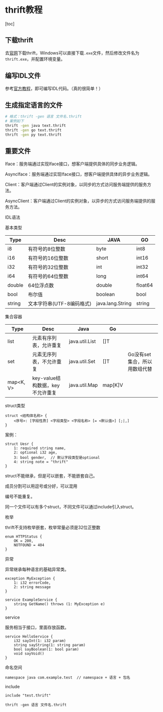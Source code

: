 # thrift教程

[toc]

## 下载thrift

去[官网](https://thrift.apache.org/download)下载thrift，Windows可以直接下载`.exe`文件，然后修改文件名为`thrift.exe`，并配置环境变量。



## 编写IDL文件

参考[官方教程](https://github.com/apache/thrift/blob/master/tutorial/tutorial.thrift)，即可编写IDL代码。（真的很简单！）



## 生成指定语言的文件

```bash
# 格式：thrift -gen 语言 文件名.thrift
# 案例如下
thrift -gen java text.thrift
thrift -gen go text.thrift
thrift -gen py text.thrift
```



## 重要文件

Iface：服务端通过实现Iface接口，想客户端提供具体的同步业务逻辑。

AsyncIface：服务端通过实现Iface接口，想客户端提供具体的异步业务逻辑。

Client：客户端通过Client的实例对象，以同步的方式访问服务端提供的服务方法。

AsyncClient：客户端通过Client的实例对象，以异步的方式访问服务端提供的服务方法。



IDL语法

基本类型

| Type   | Desc                      | JAVA             | GO      |
| ------ | ------------------------- | ---------------- | ------- |
| i8     | 有符号的8位整数           | byte             | int8    |
| i16    | 有符号的16位整数          | short            | int16   |
| i32    | 有符号的32位整数          | int              | int32   |
| i64    | 有符号的64位整数          | long             | int64   |
| double | 64位浮点数                | double           | float64 |
| bool   | 布尔值                    | boolean          | bool    |
| string | 文本字符串(UTF-8编码格式) | java.lang.String | string  |

集合容器

| Type      | Desc                             | Java           | Go      |                               |
| --------- | -------------------------------- | -------------- | ------- | ----------------------------- |
| list<T>   | 元素有序列表，允许重复           | java.util.List | []T     |                               |
| set<T>    | 元素无序列表，不允许重复         | java.util.Set  | []T     | Go没有set集合，所以用数组代替 |
| map<K, V> | key-value结构数据，key不允许重复 | java.util.Map  | map[K]V |                               |

struct类型

```idl
struct <结构体名称> {
	<序号>: [字段性质] <字段类型> <字段名称> [= <默认值>] [;|,]
}
```

案例：

```idl
struct Uesr {
	1: required string name,
	2: optional i32 age,
	3: bool gender,  // 默认字段类型是optional
	4: string note = "thrift"
}
```

struct不能继承，但是可以嵌套，不能嵌套自己。

成员分割可以用逗号或分好，可以混用

编号不能重复。

同一个文件可以有多个struct，不同文件可以通过include引入struct。



枚举

thrift不支持枚举嵌套，枚举常量必须是32位正整数

```idl
enum HTTPStatus {
	OK = 200,
	NOTFOUND = 404
}
```



异常

异常继承每种语言的基础异常类。

```idl
exception MyException {
	1: i32 errorCode,
	2: string message
}

service ExampleService {
	string GetName() throws (1: MyException e)
}
```



service

服务相当于接口，里面存放函数。

```idl
service HelloService {
	i32 sayInt(1: i32 param)
	string sayString(1: string param)
	bool sayBoolean(1: bool param)
	void sayVoid()
}
```



命名空间

```idl
namespace java com.example.test  // namespace + 语言 + 包名
```



include

```idl
include "test.thrift"
```





```
thrift -gen 语言 文件名.thrift
```

